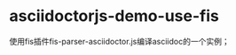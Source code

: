 asciidoctorjs-demo-use-fis
==========================

使用fis插件fis-parser-asciidoctor.js编译asciidoc的一个实例；
